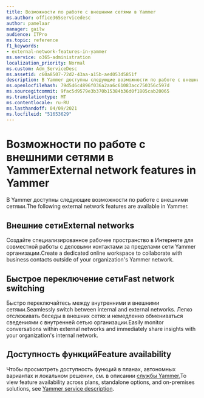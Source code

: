 ```yaml
---
title: Возможности по работе с внешними сетями в Yammer
ms.author: office365servicedesc
author: pamelaar
manager: gailw
audience: ITPro
ms.topic: reference
f1_keywords:
- external-network-features-in-yammer
ms.service: o365-administration
localization_priority: Normal
ms.custom: Adm_ServiceDesc
ms.assetid: c60a8507-72d2-43aa-a15b-aed053d5851f
description: В Yammer доступны следующие возможности по работе с внешними сетями.
ms.openlocfilehash: 79d546c4896f036a2aa6c61083acc750356c597d
ms.sourcegitcommit: 9fac5d9579e3b370b15384b36d0f1805cab20065
ms.translationtype: MT
ms.contentlocale: ru-RU
ms.lasthandoff: 04/09/2021
ms.locfileid: "51653629"
---
```

# <a name="external-network-features-in-yammer"></a><span data-ttu-id="8dc44-103">Возможности по работе с внешними сетями в Yammer</span><span class="sxs-lookup"><span data-stu-id="8dc44-103">External network features in Yammer</span></span>

<span data-ttu-id="8dc44-104">В Yammer доступны следующие возможности по работе с внешними сетями.</span><span class="sxs-lookup"><span data-stu-id="8dc44-104">The following external network features are available in Yammer.</span></span>
  
## <a name="external-networks"></a><span data-ttu-id="8dc44-105">Внешние сети</span><span class="sxs-lookup"><span data-stu-id="8dc44-105">External networks</span></span>

<span data-ttu-id="8dc44-106">Создайте специализированное рабочее пространство в Интернете для совместной работы с деловыми контактами за пределами сети Yammer организации.</span><span class="sxs-lookup"><span data-stu-id="8dc44-106">Create a dedicated online workspace to collaborate with business contacts outside of your organization's Yammer network.</span></span>
  
## <a name="fast-network-switching"></a><span data-ttu-id="8dc44-107">Быстрое переключение сети</span><span class="sxs-lookup"><span data-stu-id="8dc44-107">Fast network switching</span></span>

<span data-ttu-id="8dc44-108">Быстро переключайтесь между внутренними и внешними сетями.</span><span class="sxs-lookup"><span data-stu-id="8dc44-108">Seamlessly switch between internal and external networks.</span></span> <span data-ttu-id="8dc44-109">Легко отслеживать беседы в внешних сетях и немедленно обмениваться сведениями с внутренней сетью организации.</span><span class="sxs-lookup"><span data-stu-id="8dc44-109">Easily monitor conversations within external networks and immediately share insights with your organization's internal network.</span></span>
  
## <a name="feature-availability"></a><span data-ttu-id="8dc44-110">Доступность функций</span><span class="sxs-lookup"><span data-stu-id="8dc44-110">Feature availability</span></span>

<span data-ttu-id="8dc44-111">Чтобы просмотреть доступность функций в планах, автономных вариантах и локальном решении, см. в описании [службы Yammer.](yammer-service-description.md)</span><span class="sxs-lookup"><span data-stu-id="8dc44-111">To view feature availability across plans, standalone options, and on-premises solutions, see [Yammer service description](yammer-service-description.md).</span></span>
